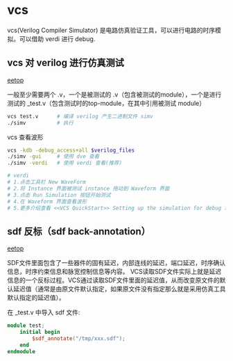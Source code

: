 
# vcs

vcs(Verilog Compiler Simulator) 是电路仿真验证工具，可以进行电路的时序模拟。可以借助 verdi 进行 debug.

## vcs 对 verilog 进行仿真测试

[eetop](https://blog.eetop.cn/blog-283296-29471.html)

一般至少需要两个 .v，一个是被测试的 .v（包含被测试的module），一个是进行测试的 _test.v（包含测试时的top-module，在其中引用被测试 module）

```sh
vcs test.v      # 编译 verilog 产生二进制文件 simv
./simv          # 执行
```

vcs 查看波形

```sh
vcs -kdb -debug_access+all $verilog_files
./simv -gui     # 使用 dve 查看
./simv -verdi   # 使用 verdi 查看(推荐)

# verdi
# 1.点击工具栏 New WaveForm
# 2.将 Instance 界面被测试 instance 拖动到 Waveform 界面
# 3.点击 Run Simulation 按钮开始测试
# 4.在 Waveform 界面查看波形
# 5.更多介绍查看 <<VCS QuickStart>> Setting up the simulation for debug 章节
```

## sdf 反标（sdf back-annotation）

[eetop](https://blog.eetop.cn/blog-934213-53717.html)

SDF文件里面包含了一些器件的固有延迟，内部连线的延迟，端口延迟，时序确认信息，时序约束信息和脉宽控制信息等内容。
VCS读取SDF文件实际上就是延迟信息的一个反标过程。VCS通过读取SDF文件里面的延迟值，从而改变原文件的默认延迟值（通常是由原文件默认指定，如果原文件没有指定那么就是采用仿真工具默认指定的延迟值）。

在 _test.v 中导入 sdf 文件:

```verilog
module test;
    initial begin
        $sdf_annotate("/tmp/xxx.sdf");
    end
endmodule
```
